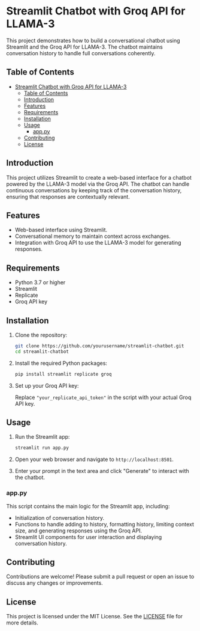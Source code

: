 # Streamlit Chatbot with Groq API for LLAMA-3

This project demonstrates how to build a conversational chatbot using Streamlit and the Groq API for LLAMA-3. The chatbot maintains conversation history to handle full conversations coherently.

## Table of Contents

- [Streamlit Chatbot with Groq API for LLAMA-3](#streamlit-chatbot-with-groq-api-for-llama-3)
  - [Table of Contents](#table-of-contents)
  - [Introduction](#introduction)
  - [Features](#features)
  - [Requirements](#requirements)
  - [Installation](#installation)
  - [Usage](#usage)
    - [app.py](#apppy)
  - [Contributing](#contributing)
  - [License](#license)

## Introduction

This project utilizes Streamlit to create a web-based interface for a chatbot powered by the LLAMA-3 model via the Groq API. The chatbot can handle continuous conversations by keeping track of the conversation history, ensuring that responses are contextually relevant.

## Features

- Web-based interface using Streamlit.
- Conversational memory to maintain context across exchanges.
- Integration with Groq API to use the LLAMA-3 model for generating responses.

## Requirements

- Python 3.7 or higher
- Streamlit
- Replicate
- Groq API key

## Installation

1. Clone the repository:

    ```bash
    git clone https://github.com/yourusername/streamlit-chatbot.git
    cd streamlit-chatbot
    ```

2. Install the required Python packages:

    ```bash
    pip install streamlit replicate groq
    ```

3. Set up your Groq API key:

    Replace `"your_replicate_api_token"` in the script with your actual Groq API key.

## Usage

1. Run the Streamlit app:

    ```bash
    streamlit run app.py
    ```

2. Open your web browser and navigate to `http://localhost:8501`.

3. Enter your prompt in the text area and click "Generate" to interact with the chatbot.

### app.py

This script contains the main logic for the Streamlit app, including:

- Initialization of conversation history.
- Functions to handle adding to history, formatting history, limiting context size, and generating responses using the Groq API.
- Streamlit UI components for user interaction and displaying conversation history.

## Contributing

Contributions are welcome! Please submit a pull request or open an issue to discuss any changes or improvements.

## License

This project is licensed under the MIT License. See the [LICENSE](LICENSE) file for more details.
